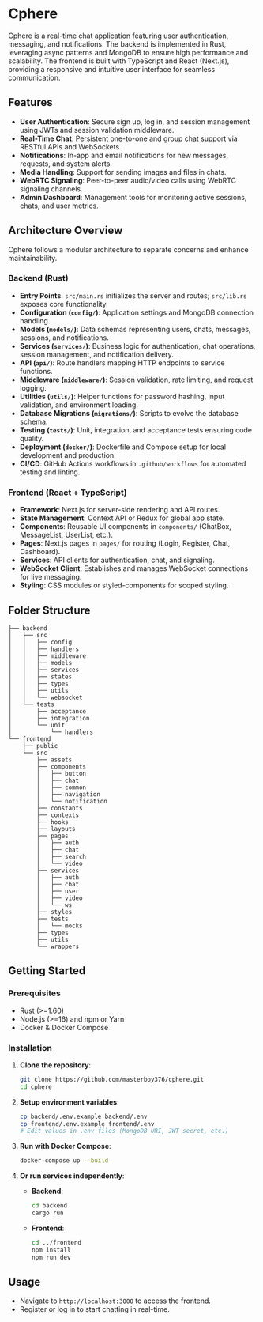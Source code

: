 # Cphere

Cphere is a real-time chat application featuring user authentication, messaging, and notifications. The backend is implemented in Rust, leveraging async patterns and MongoDB to ensure high performance and scalability. The frontend is built with TypeScript and React (Next.js), providing a responsive and intuitive user interface for seamless communication.

## Features

* **User Authentication**: Secure sign up, log in, and session management using JWTs and session validation middleware.
* **Real-Time Chat**: Persistent one-to-one and group chat support via RESTful APIs and WebSockets.
* **Notifications**: In-app and email notifications for new messages, requests, and system alerts.
* **Media Handling**: Support for sending images and files in chats.
* **WebRTC Signaling**: Peer-to-peer audio/video calls using WebRTC signaling channels.
* **Admin Dashboard**: Management tools for monitoring active sessions, chats, and user metrics.

## Architecture Overview

Cphere follows a modular architecture to separate concerns and enhance maintainability.

### Backend (Rust)

* **Entry Points**: `src/main.rs` initializes the server and routes; `src/lib.rs` exposes core functionality.
* **Configuration (`config/`)**: Application settings and MongoDB connection handling.
* **Models (`models/`)**: Data schemas representing users, chats, messages, sessions, and notifications.
* **Services (`services/`)**: Business logic for authentication, chat operations, session management, and notification delivery.
* **API (`api/`)**: Route handlers mapping HTTP endpoints to service functions.
* **Middleware (`middleware/`)**: Session validation, rate limiting, and request logging.
* **Utilities (`utils/`)**: Helper functions for password hashing, input validation, and environment loading.
* **Database Migrations (`migrations/`)**: Scripts to evolve the database schema.
* **Testing (`tests/`)**: Unit, integration, and acceptance tests ensuring code quality.
* **Deployment (`docker/`)**: Dockerfile and Compose setup for local development and production.
* **CI/CD**: GitHub Actions workflows in `.github/workflows` for automated testing and linting.

### Frontend (React + TypeScript)

* **Framework**: Next.js for server-side rendering and API routes.
* **State Management**: Context API or Redux for global app state.
* **Components**: Reusable UI components in `components/` (ChatBox, MessageList, UserList, etc.).
* **Pages**: Next.js pages in `pages/` for routing (Login, Register, Chat, Dashboard).
* **Services**: API clients for authentication, chat, and signaling.
* **WebSocket Client**: Establishes and manages WebSocket connections for live messaging.
* **Styling**: CSS modules or styled-components for scoped styling.

## Folder Structure

```
├── backend
│   ├── src
│   │   ├── config
│   │   ├── handlers
│   │   ├── middleware
│   │   ├── models
│   │   ├── services
│   │   ├── states
│   │   ├── types
│   │   ├── utils
│   │   └── websocket
│   └── tests
│       ├── acceptance
│       ├── integration
│       └── unit
│           └── handlers
└── frontend
    ├── public
    └── src
        ├── assets
        ├── components
        │   ├── button
        │   ├── chat
        │   ├── common
        │   ├── navigation
        │   └── notification
        ├── constants
        ├── contexts
        ├── hooks
        ├── layouts
        ├── pages
        │   ├── auth
        │   ├── chat
        │   ├── search
        │   └── video
        ├── services
        │   ├── auth
        │   ├── chat
        │   ├── user
        │   ├── video
        │   └── ws
        ├── styles
        ├── tests
        │   └── mocks
        ├── types
        ├── utils
        └── wrappers
```

## Getting Started

### Prerequisites

* Rust (>=1.60)
* Node.js (>=16) and npm or Yarn
* Docker & Docker Compose

### Installation

1. **Clone the repository**:

   ```bash
   git clone https://github.com/masterboy376/cphere.git
   cd cphere
   ```

2. **Setup environment variables**:

   ```bash
   cp backend/.env.example backend/.env
   cp frontend/.env.example frontend/.env
   # Edit values in .env files (MongoDB URI, JWT secret, etc.)
   ```

3. **Run with Docker Compose**:

   ```bash
   docker-compose up --build
   ```

4. **Or run services independently**:

   * **Backend**:

     ```bash
     cd backend
     cargo run
     ```
   * **Frontend**:

     ```bash
     cd ../frontend
     npm install
     npm run dev
     ```

## Usage

* Navigate to `http://localhost:3000` to access the frontend.
* Register or log in to start chatting in real-time.
